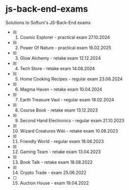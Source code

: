 # js-back-end-exams
Solutions to Softuni's JS-Back-End exams

- [x] 1. Cosmic Explorer - practical exam 27.10.2024
- [x] 2. Power Of Nature - practical exam 16.02.2025
- [x] 3. Glow Alchemy - retake exam 12.12.2024
- [x] 4. Tech Store - retake exam 14.08.2024
- [x] 5. Home Cooking Recipes - regular exam 23.06.2024
- [x] 6. Magma Haven - retake exam 10.04.2024
- [x] 7. Earth Treasure Vaul - regular exam 18.02.2024
- [x] 8. Course Book - retake exam 13.12.2023
- [x] 9. Second Hand Electronics - regular exam 21.10.2023
- [x] 10. Wizard Creatures Wiki - retake exam 10.08.2023
- [x] 11. Friendly World - regular exam 18.06.2023
- [x] 12. Gaming Team - retake exam 13.04.2023
- [x] 13. Book Talk - retake exam 18.08.2022
- [x] 14. Crypto Trade - exam 25.06.2022
- [ ] 15. Auction House - exam 19.04.2022